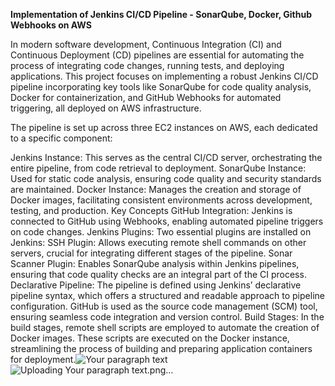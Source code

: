 **Implementation of Jenkins CI/CD Pipeline - SonarQube, Docker, Github Webhooks on AWS**

In modern software development, Continuous Integration (CI) and Continuous Deployment (CD) pipelines are essential for automating the process of integrating code changes, running tests, and deploying applications. This project focuses on implementing a robust Jenkins CI/CD pipeline incorporating key tools like SonarQube for code quality analysis, Docker for containerization, and GitHub Webhooks for automated triggering, all deployed on AWS infrastructure.

The pipeline is set up across three EC2 instances on AWS, each dedicated to a specific component:

Jenkins Instance: This serves as the central CI/CD server, orchestrating the entire pipeline, from code retrieval to deployment.
SonarQube Instance: Used for static code analysis, ensuring code quality and security standards are maintained.
Docker Instance: Manages the creation and storage of Docker images, facilitating consistent environments across development, testing, and production.
Key Concepts
GitHub Integration: Jenkins is connected to GitHub using Webhooks, enabling automated pipeline triggers on code changes.
Jenkins Plugins: Two essential plugins are installed on Jenkins:
SSH Plugin: Allows executing remote shell commands on other servers, crucial for integrating different stages of the pipeline.
Sonar Scanner Plugin: Enables SonarQube analysis within Jenkins pipelines, ensuring that code quality checks are an integral part of the CI process.
Declarative Pipeline: The pipeline is defined using Jenkins’ declarative pipeline syntax, which offers a structured and readable approach to pipeline configuration. GitHub is used as the source code management (SCM) tool, ensuring seamless code integration and version control.
Build Stages: In the build stages, remote shell scripts are employed to automate the creation of Docker images. These scripts are executed on the Docker instance, streamlining the process of building and preparing application containers for deployment.![Your paragraph text](https://github.com/user-attachments/assets/47484dea-3d1c-43ed-81a2-d97ab205ea8e)
![Uploading Your paragraph text.png…]()
